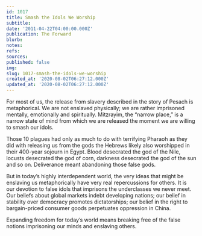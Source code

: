 ```yaml
---
id: 1017
title: Smash the Idols We Worship
subtitle: 
date: '2011-04-22T04:00:00.000Z'
publication: The Forward
blurb: 
notes: 
refs: 
sources: 
published: false
img: 
slug: 1017-smash-the-idols-we-worship
created_at: '2020-08-02T06:27:12.000Z'
updated_at: '2020-08-02T06:27:12.000Z'
---
```

For most of us, the release from slavery described in the story of Pesach is metaphorical. We are not enslaved physically; we are rather imprisoned mentally, emotionally and spiritually. Mitzrayim, the “narrow place,” is a narrow state of mind from which we are released the moment we are willing to smash our idols.

Those 10 plagues had only as much to do with terrifying Pharaoh as they did with releasing us from the gods the Hebrews likely also worshipped in their 400-year sojourn in Egypt. Blood desecrated the god of the Nile, locusts desecrated the god of corn, darkness desecrated the god of the sun and so on. Deliverance meant abandoning those false gods.

But in today’s highly interdependent world, the very ideas that might be enslaving us metaphorically have very real repercussions for others. It is our devotion to false idols that imprisons the underclasses we never meet. Our beliefs about global markets indebt developing nations; our belief in stability over democracy promotes dictatorships; our belief in the right to bargain-priced consumer goods perpetuates oppression in China.

Expanding freedom for today’s world means breaking free of the false notions imprisoning our minds and enslaving others.
